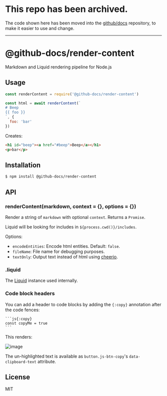 # This repo has been archived.

The code shown here has been moved into the [github/docs](https://github.com/github/docs) repository, to make it easier to use and change.

---

# @github-docs/render-content

Markdown and Liquid rendering pipeline for Node.js

## Usage

```js
const renderContent = require('@github-docs/render-content')

const html = await renderContent(`
# Beep
{{ foo }}
`, {
  foo: 'bar'
})
```

Creates:

```html
<h1 id="beep"><a href="#beep">Beep</a></h1>
<p>bar</p>
```

## Installation

```bash
$ npm install @github-docs/render-content
```

## API

### renderContent(markdown, context = {}, options = {})

Render a string of `markdown` with optional `context`. Returns a `Promise`.

Liquid will be looking for includes in `${process.cwd()}/includes`.

Options:

- `encodeEntities`: Encode html entities. Default: `false`.
- `fileName`: File name for debugging purposes.
- `textOnly`: Output text instead of html using [cheerio](https://ghub.io/cheerio).

### .liquid

The [Liquid](https://ghub.io/liquid) instance used internally.

### Code block headers

You can add a header to code blocks by adding the `{:copy}` annotation after the code fences:

    ```js{:copy}
    const copyMe = true
    ```

This renders:

![image](https://user-images.githubusercontent.com/10660468/95881747-e96c6900-0d46-11eb-9abf-1e8ad16c7646.png)

The un-highlighted text is available as `button.js-btn-copy`'s `data-clipboard-text` attribute.

## License

MIT